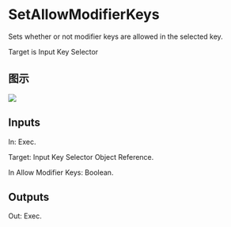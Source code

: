 # SetAllowModifierKeys

Sets whether or not modifier keys are allowed in the selected key.

Target is Input Key Selector

## 图示

![]($-20221218-21355333.png)

## Inputs

In: Exec.

Target: Input Key Selector Object Reference.

In Allow Modifier Keys: Boolean.  

## Outputs

Out: Exec.

